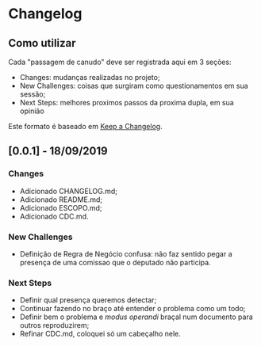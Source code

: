 Changelog
=========

Como utilizar
-------------

Cada "passagem de canudo" deve ser registrada aqui em 3 seções:
- Changes: mudanças realizadas no projeto;
- New Challenges: coisas que surgiram como questionamentos em sua sessão;
- Next Steps: melhores proximos passos da proxima dupla, em sua opinião

Este formato é baseado em [Keep a
Changelog](https://keepachangelog.com/en/1.0.0/).

## [0.0.1] - 18/09/2019

### Changes
- Adicionado CHANGELOG.md;
- Adicionado README.md;
- Adicionado ESCOPO.md;
- Adicionado CDC.md.

### New Challenges

- Definição de Regra de Negócio confusa: não faz sentido pegar a presença de
  uma comissao que o deputado não participa.

### Next Steps

- Definir qual presença queremos detectar;
- Continuar fazendo no braço até entender o problema como um todo;
- Definir bem o problema e _modus operandi_ braçal num documento para outros
  reproduzirem;
- Refinar CDC.md, coloquei só um cabeçalho nele.
